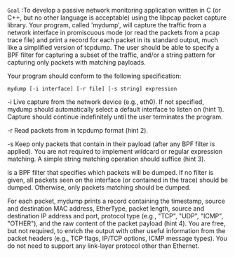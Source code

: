 `Goal` :To develop a passive network monitoring application
written in C (or C++, but no other language is acceptable) using the libpcap
packet capture library. Your program, called 'mydump', will capture the
traffic from a network interface in promiscuous mode (or read the packets from
a pcap trace file) and print a record for each packet in its standard output,
much like a simplified version of tcpdump. The user should be able to specify
a BPF filter for capturing a subset of the traffic, and/or a string pattern
for capturing only packets with matching payloads.

Your program should conform to the following specification:

`mydump [-i interface] [-r file] [-s string] expression`

-i  Live capture from the network device <interface> (e.g., eth0). If not
    specified, mydump should automatically select a default interface to
    listen on (hint 1). Capture should continue indefinitely until the user
    terminates the program.

-r  Read packets from <file> in tcpdump format (hint 2).

-s  Keep only packets that contain <string> in their payload (after any BPF
    filter is applied). You are not required to implement wildcard or regular
    expression matching. A simple string matching operation should suffice
    (hint 3).

<expression> is a BPF filter that specifies which packets will be dumped. If
no filter is given, all packets seen on the interface (or contained in the
trace) should be dumped. Otherwise, only packets matching <expression> should
be dumped.

For each packet, mydump prints a record containing the timestamp, source and
destination MAC address, EtherType, packet length, source and destination IP
address and port, protocol type (e.g., "TCP", "UDP", "ICMP", "OTHER"), and the
raw content of the packet payload (hint 4). You are free, but not required, to
enrich the output with other useful information from the packet headers (e.g.,
TCP flags, IP/TCP options, ICMP message types). You do not need to support any
link-layer protocol other than Ethernet.
